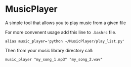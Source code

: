 # MusicPlayer
A simple tool that allows you to play music from a given file

For more convenent usage add this line to `.bashrc` file.

```
alias music_player='python ~/MusicPlayer/play_list.py'
```

Then from your music library directory call:

```
music_player "my_song_1.mp3" "my_song_2.wav"
```
